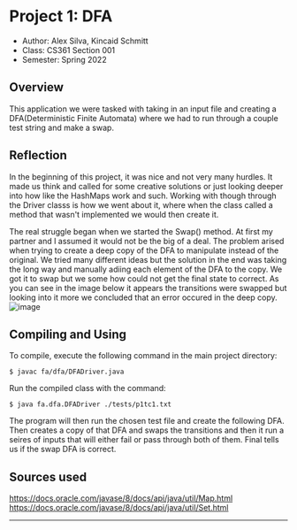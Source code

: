 # Project 1: DFA

* Author: Alex Silva, Kincaid Schmitt
* Class: CS361 Section 001
* Semester: Spring 2022

## Overview

This application we were tasked with taking in an input file and creating
a DFA(Deterministic Finite Automata) where we had to run through a couple
test string and make a swap.

## Reflection

In the beginning of this project, it was nice and not very many hurdles. 
It made us think and called for some creative solutions or just looking
deeper into how like the HashMaps work and such. Working with though 
through the Driver classs is how we went about it, where when the class 
called a method that wasn't implemented we would then create it.

The real struggle began when we started the Swap() method. At first
my partner and I assumed it would not be the big of a deal. The problem
arised when trying to create a deep copy of the DFA to manipulate 
instead of the original. We tried many different ideas but the solution
in the end was taking the long way and manually adiing each element
of the DFA to the copy. We got it to swap but we some how could not get
the final state to correct. As you can see in the image below it appears
the transitions were swapped but looking into it more we concluded that an 
error occured in the deep copy.
![image](https://user-images.githubusercontent.com/89565246/154004245-8a2bdebe-f9dc-4030-b958-e0c599f9fef8.png)

## Compiling and Using

To compile, execute the following command in the main project directory:
```
$ javac fa/dfa/DFADriver.java
```

Run the compiled class with the command:
```
$ java fa.dfa.DFADriver ./tests/p1tc1.txt
```

The program will then run the chosen test file and create the following
DFA. Then creates a copy of that DFA and swaps the transitions and then
it run a seires of inputs that will either fail or pass through both of
them. Final tells us if the swap DFA is correct.

## Sources used

https://docs.oracle.com/javase/8/docs/api/java/util/Map.html
https://docs.oracle.com/javase/8/docs/api/java/util/Set.html

----------
